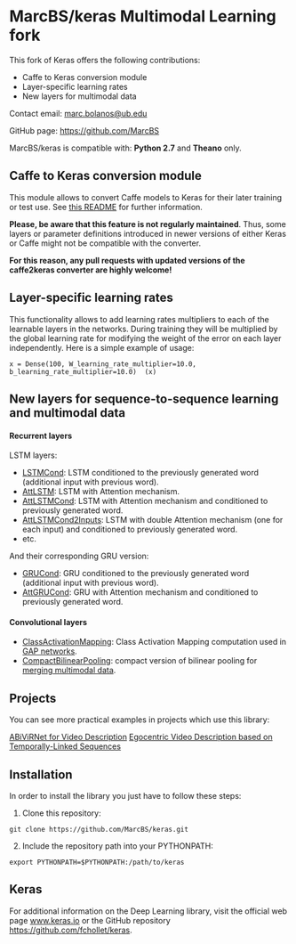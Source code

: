 # MarcBS/keras Multimodal Learning fork

This fork of Keras offers the following contributions:

- Caffe to Keras conversion module
- Layer-specific learning rates
- New layers for multimodal data


Contact email: marc.bolanos@ub.edu

GitHub page: https://github.com/MarcBS


MarcBS/keras is compatible with: __Python 2.7__ and __Theano__ only.

## Caffe to Keras conversion module

This module allows to convert Caffe models to Keras for their later training or test use.
See [this README](keras/caffe/README.md) for further information.

**Please, be aware that this feature is not regularly maintained**. Thus, some layers or parameter definitions introduced in newer versions of either Keras or Caffe might not be compatible with the converter.

**For this reason, any pull requests with updated versions of the caffe2keras converter are highly welcome!**

## Layer-specific learning rates

This functionality allows to add learning rates multipliers to each of the learnable layers in the networks. During training they will
be multiplied by the global learning rate for modifying the weight of the error on each layer independently. Here is a simple example of usage:

```
x = Dense(100, W_learning_rate_multiplier=10.0, b_learning_rate_multiplier=10.0)  (x)
```

## New layers for sequence-to-sequence learning and multimodal data

#### Recurrent layers
LSTM layers:
- [LSTMCond](https://github.com/MarcBS/keras/blob/ba642f5d345983c3ebeffede41c57e03a5c1f7ee/keras/layers/recurrent.py#L940): LSTM conditioned to the previously generated word (additional input with previous word).
- [AttLSTM](https://github.com/MarcBS/keras/blob/ba642f5d345983c3ebeffede41c57e03a5c1f7ee/keras/layers/recurrent.py#L1261): LSTM with Attention mechanism.
- [AttLSTMCond](https://github.com/MarcBS/keras/blob/4e6a8ec8a55bd0d5d091a44b058a797d3d934ce0/keras/layers/recurrent.py#L1642): LSTM with Attention mechanism and conditioned to previously generated word.
- [AttLSTMCond2Inputs](https://github.com/MarcBS/keras/blob/340f5d4230eafee07fac770c2a265a7fe2a65f37/keras/layers/recurrent.py#L4400): LSTM with double Attention mechanism (one for each input) and conditioned to previously generated word.
- etc.

And their corresponding GRU version:

- [GRUCond](https://github.com/MarcBS/keras/blob/d8450ef65e2b143aefb1fe1e919fbd9c34dac927/keras/layers/recurrent.py#L605): GRU conditioned to the previously generated word (additional input with previous word).
- [AttGRUCond](https://github.com/MarcBS/keras/blob/d8450ef65e2b143aefb1fe1e919fbd9c34dac927/keras/layers/recurrent.py#L972): GRU with Attention mechanism and conditioned to previously generated word.

#### Convolutional layers
- [ClassActivationMapping](https://github.com/MarcBS/keras/blob/4e6a8ec8a55bd0d5d091a44b058a797d3d934ce0/keras/layers/convolutional.py#L23): Class Activation Mapping computation used in [GAP networks](http://arxiv.org/pdf/1512.04150.pdf).
- [CompactBilinearPooling](https://github.com/MarcBS/keras/blob/4e6a8ec8a55bd0d5d091a44b058a797d3d934ce0/keras/layers/convolutional.py#L1395): compact version of bilinear pooling for [merging multimodal data](http://arxiv.org/pdf/1606.01847v2.pdf).

## Projects

You can see more practical examples in projects which use this library:

[ABiViRNet for Video Description](https://github.com/lvapeab/ABiViRNet)
[Egocentric Video Description based on Temporally-Linked Sequences](https://github.com/MarcBS/TMA)

## Installation

In order to install the library you just have to follow these steps:

1) Clone this repository:
```
git clone https://github.com/MarcBS/keras.git
```
2) Include the repository path into your PYTHONPATH:
```
export PYTHONPATH=$PYTHONPATH:/path/to/keras
```

## Keras

For additional information on the Deep Learning library, visit the official web page www.keras.io or the GitHub repository https://github.com/fchollet/keras.
